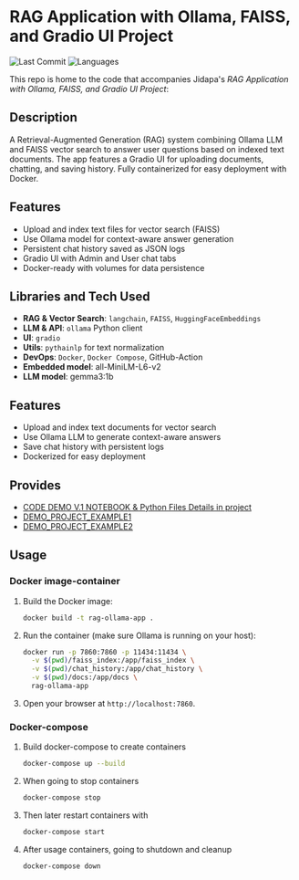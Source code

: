 # RAG Application with Ollama, FAISS, and Gradio UI Project
![Last Commit](https://img.shields.io/github/last-commit/JPP-J/DL-3_RAG?style=flat-square)
![Languages](https://img.shields.io/github/languages/count/JPP-J/DL-3_RAG?style=flat-square)

This repo is home to the code that accompanies Jidapa's *RAG Application with Ollama, FAISS, and Gradio UI Project*:

## Description  
A Retrieval-Augmented Generation (RAG) system combining Ollama LLM and FAISS vector search to answer user questions based on indexed text documents. The app features a Gradio UI for uploading documents, chatting, and saving history. Fully containerized for easy deployment with Docker.

## Features  
- Upload and index text files for vector search (FAISS)  
- Use Ollama model for context-aware answer generation  
- Persistent chat history saved as JSON logs  
- Gradio UI with Admin and User chat tabs  
- Docker-ready with volumes for data persistence  

## Libraries and Tech Used  
- **RAG & Vector Search**: `langchain`, `FAISS`, `HuggingFaceEmbeddings`  
- **LLM & API**: `ollama` Python client  
- **UI**: `gradio`  
- **Utils**: `pythainlp` for text normalization
- **DevOps**: `Docker`, `Docker Compose`, GitHub-Action
- **Embedded model**: all-MiniLM-L6-v2
- **LLM model**: gemma3:1b
  
## Features
- Upload and index text documents for vector search  
- Use Ollama LLM to generate context-aware answers  
- Save chat history with persistent logs  
- Dockerized for easy deployment  

## Provides
- [CODE DEMO V.1 NOTEBOOK & Python Files Details in project](DEMO_RAG.ipynb)
- [DEMO_PROJECT_EXAMPLE1](https://drive.google.com/file/d/1RT2TAWfUH7-CnTr7oNyb4ZSWbTKF1omP/view?usp=sharing)
- [DEMO_PROJECT_EXAMPLE2](https://drive.google.com/file/d/1iuttgnk7uVmzI5tzOH01yVddA610XHOa/view?usp=sharing)

## Usage
### Docker image-container 
1. Build the Docker image:

    ```bash
    docker build -t rag-ollama-app .
    ```

2. Run the container (make sure Ollama is running on your host):

    ```bash
    docker run -p 7860:7860 -p 11434:11434 \
      -v $(pwd)/faiss_index:/app/faiss_index \
      -v $(pwd)/chat_history:/app/chat_history \
      -v $(pwd)/docs:/app/docs \
      rag-ollama-app
    ```

3. Open your browser at `http://localhost:7860`.

### Docker-compose 
1. Build docker-compose to create containers 
   
    ```bash
    docker-compose up --build
    ```

2. When going to stop containers 

   ``` bash
   docker-compose stop
   ```
3. Then later restart containers  with

   ``` bash
   docker-compose start
   ```
  
4. After usage containers, going to shutdown and cleanup
    ```bash
    docker-compose down
    ```
    

